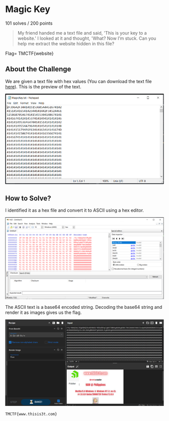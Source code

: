 # Magic Key
101 solves / 200 points
> My friend handed me a text file and said, 'This is your key to a website.' I looked at it and thought, 'What? Now I’m stuck. Can you help me extract the website hidden in this file?

Flag= TMCTF{website}

## About the Challenge
We are given a text file with hex values (You can download the text file [here](magic_key.zip)). This is the preview of the text.

![1](images/image.png)

## How to Solve?
I identified it as a hex file and convert it to ASCII using a hex editor.

![2](images/image2.png)

The ASCII text is a base64 encoded string. Decoding the base64 string and render it as images gives us the flag.

![3](images/image3.png)

```
TMCTF{www.thisis3t.com}
```